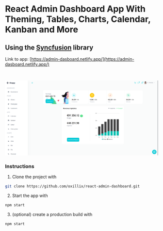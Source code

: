 # React Admin Dashboard App With Theming, Tables, Charts, Calendar, Kanban and More
## Using the [Syncfusion](https://www.syncfusion.com/) library

Link to app: [https://admin-dasboard.netlify.app/](https://admin-dasboard.netlify.app/)

<br>

![Preview](preview.png)

### Instructions
1. Clone the project with
```bash
git clone https://github.com/oxillix/react-admin-dashboard.git
```
2. Start the app with
```bash
npm start
```
3. (optional) create a production build with
```bash
npm start
```
